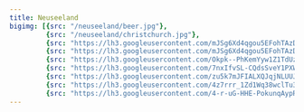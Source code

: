 ```yaml
---
title: Neuseeland
bigimg: [{src: "/neuseeland/beer.jpg"},
         {src: "/neuseeland/christchurch.jpg"},
         {src: "https://lh3.googleusercontent.com/mJSg6Xd4qgou5EFohTAzDmX-8m8rs_7Urxjl8nU2hSwYR4HDLTZ71rJDaP6wDlrM81Pdreb98SuKZ_QSws7oct5nRlHPRLaP4M7E24msb9ASWMrQ_hiUFzoSBHudJoghnUpHsPlc2M0=w1920-h1080"},
         {src: "https://lh3.googleusercontent.com/mJSg6Xd4qgou5EFohTAzDmX-8m8rs_7Urxjl8nU2hSwYR4HDLTZ71rJDaP6wDlrM81Pdreb98SuKZ_QSws7oct5nRlHPRLaP4M7E24msb9ASWMrQ_hiUFzoSBHudJoghnUpHsPlc2M0=w1920-h1080"},
         {src: "https://lh3.googleusercontent.com/Okpk--PhKemYyw1Z1TdUzglSl2fFuiYOXcjMVFAtVxDsckpDiJG5EkEPJofI5XBHHnbQE913oGMNCwokeeGZzjZ85aZ7r4huQMHEQD8zOL2-oq6n8g34-8-NohddpZOuXjkdgR-JzUA=w1920-h1080"},
         {src: "https://lh3.googleusercontent.com/7nxIfvSL-CQdsSveY1PXWZjWpaVdPIsF4o2zY71xIKwVHgUgSpk5uozsgZ29Klr5vi3TbHuqG1d5NnPQ4YJ_bCKiYwsiPkcf9nSoxU068-UAYhQQF8E_J_Xg39lkA6vEdSUqBcAfOjY=w1920-h1080"},
         {src: "https://lh3.googleusercontent.com/zu5k7mJFIALXQJqjNLUUJPc3cXcSjJMzT10EWMfIlGALV80EcORURPhXy3lMZgTMWeICp0jm5R8QX8IDYBj4FLFK1ddsx78zplvDNVFZarH-bdDRAuSlGlVK673V-jX7ttKw-2O_52w=w1920-h1080"},
         {src: "https://lh3.googleusercontent.com/4z7rrr_1Zd1Wq38wclTu3P4t1Evt-bpBhIBvWtodfvXeBi65-M3GDqSSzjW8ArVORoWrBxMLoaA-u3CNVeRFkeLXAxHAYz3UStJWNh-BIZQJ0kzDXTKIHEy1rlFX_JtvO3dh9B4w8Ug=w1920-h1080"},
         {src: "https://lh3.googleusercontent.com/4-r-uG-HHE-PokunqAypRKst3T_X9W9t6-zms9mzk0JZ3FpoMJR_CgdXRDkxKq3_4r9SvoSknh-d-MIoLXSA9y4FlH8_aGUEuyCPT9ASyIY3TEebHqII5GSqp06wrXIcq2JPm2V8awI=w1920-h1080"}]
---
```




